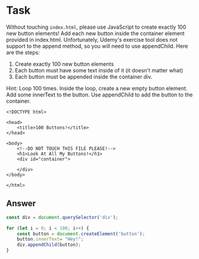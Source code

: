 # Task 

Without touching `index.html`, please use JavaScript to create exactly 100 new button elements! Add each new button inside the container element provided in index.html.  Unfortunately, Udemy's exercise tool does not support to the append method, so you will need to use appendChild.  Here are the steps:

1. Create exactly 100 new button elements
2. Each button must have some text inside of it (it doesn't matter what)
3. Each button must be appended inside the container div.

Hint: Loop 100 times. Inside the loop, create a new empty button element.  Add some innerText to the button.  Use appendChild to add the button to the container.

```
<!DOCTYPE html>

<head>
    <title>100 Buttons!</title>
</head>

<body>
    <!--DO NOT TOUCH THIS FILE PLEASE!-->
    <h1>Look At All My Buttons!</h1>
    <div id="container">
    
    </div>
</body>

</html>
```

## Answer

```javascript
const div = document.querySelector('div');

for (let i = 0; i < 100; i++) {
    const button = document.createElement('button');
    button.innerText= "Hey!";
    div.appendChild(button);
}
```
